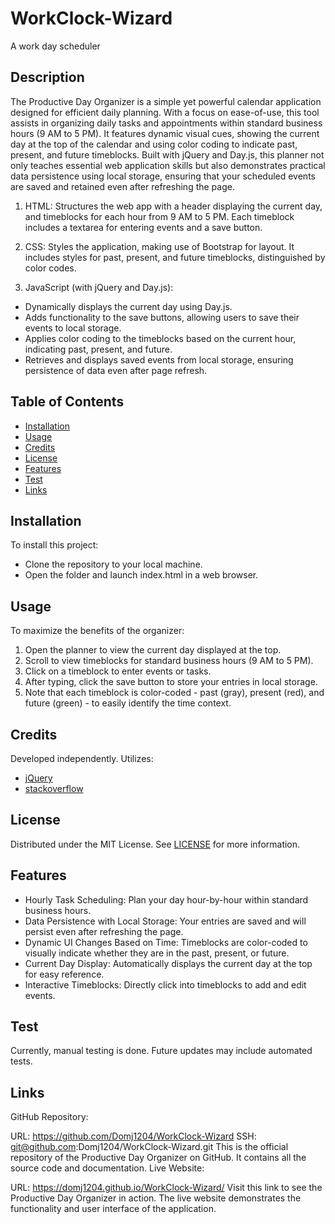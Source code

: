# WorkClock-Wizard
A work day scheduler

## Description
The Productive Day Organizer is a simple yet powerful calendar application designed for efficient daily planning. With a focus on ease-of-use, this tool assists in organizing daily tasks and appointments within standard business hours (9 AM to 5 PM). It features dynamic visual cues, showing the current day at the top of the calendar and using color coding to indicate past, present, and future timeblocks. Built with jQuery and Day.js, this planner not only teaches essential web application skills but also demonstrates practical data persistence using local storage, ensuring that your scheduled events are saved and retained even after refreshing the page.

1. HTML: Structures the web app with a header displaying the current day, and timeblocks for each hour from 9 AM to 5 PM. Each timeblock includes a textarea for entering events and a save button.

2. CSS: Styles the application, making use of Bootstrap for layout. It includes styles for past, present, and future timeblocks, distinguished by color codes.

3. JavaScript (with jQuery and Day.js):
 - Dynamically displays the current day using Day.js.
 - Adds functionality to the save buttons, allowing users to save their events to local storage.
 - Applies color coding to the timeblocks based on the current hour, indicating past, present, and future.
 - Retrieves and displays saved events from local storage, ensuring persistence of data even after page refresh.


## Table of Contents
- [Installation](#installation)
- [Usage](#usage)
- [Credits](#credits)
- [License](#license)
- [Features](#features)
- [Test](#test)
- [Links](#links)

## Installation
To install this project:

- Clone the repository to your local machine.
- Open the folder and launch index.html in a web browser.

## Usage
To maximize the benefits of the organizer:

1. Open the planner to view the current day displayed at the top.
2. Scroll to view timeblocks for standard business hours (9 AM to 5 PM).
3. Click on a timeblock to enter events or tasks.
4. After typing, click the save button to store your entries in local storage.
5. Note that each timeblock is color-coded - past (gray), present (red), and future (green) - to easily identify the time context.

## Credits
Developed independently. Utilizes:
- [jQuery](https://codepen.io/judebloom/pen/RwGbVWB)
- [stackoverflow](https://stackoverflow.com/questions/73565932/i-have-added-a-local-storage-function-but-it-doesnt-seem-to-work-on-my-scheduler)

## License
Distributed under the MIT License. See [LICENSE](https://choosealicense.com/licenses/mit/) for more information.

## Features
- Hourly Task Scheduling: Plan your day hour-by-hour within standard business hours.
- Data Persistence with Local Storage: Your entries are saved and will persist even after refreshing the page.
- Dynamic UI Changes Based on Time: Timeblocks are color-coded to visually indicate whether they are in the past, present, or future.
- Current Day Display: Automatically displays the current day at the top for easy reference.
- Interactive Timeblocks: Directly click into timeblocks to add and edit events.

## Test
Currently, manual testing is done. Future updates may include automated tests.

## Links
GitHub Repository:

URL: https://github.com/Domj1204/WorkClock-Wizard
SSH: git@github.com:Domj1204/WorkClock-Wizard.git
This is the official repository of the Productive Day Organizer on GitHub. It contains all the source code and documentation.
Live Website:

URL: https://domj1204.github.io/WorkClock-Wizard/
Visit this link to see the Productive Day Organizer in action. The live website demonstrates the functionality and user interface of the application.